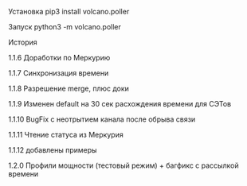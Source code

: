 
Установка
    pip3 install volcano.poller
    
Запуск
    python3 -m volcano.poller


История

1.1.6   Доработки по Меркурию

1.1.7   Синхронизация времени

1.1.8   Разрешение merge, плюс доки

1.1.9   Изменен default на 30 сек расхождения времени для СЭТов

1.1.10  BugFix с неотрытием канала после обрыва связи

1.1.11  Чтение статуса из Меркурия

1.1.12  добавлены примеры

1.2.0   Профили мощности (тестовый режим)
        + багфикс с рассылкой времени
